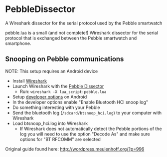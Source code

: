 # PebbleDissector

A Wireshark dissector for the serial protocol used by the Pebble smartwatch

pebble.lua is a small (and not complete!) Wireshark dissector for the serial protocol that is exchanged between the Pebble smartwatch and smartphone.

## Snooping on Pebble communications

NOTE: This setup requires an Android device

* Install [Wireshark](https://www.wireshark.org/)
* Launch Wireshark with the [Pebble Dissector](https://github.com/bhdouglass/PebbleDissector)
    * Run: `wireshark -X lua_script:pebble.lua`
* Setup [developer options](https://wiki.cyanogenmod.org/w/Doc:_developer_options) on Android
* In the developer options enable "Enable Bluetooth HCI snoop log"
* Do something interesting with your Pebble
* Send the bluetooth log (`/sdcard/btsnoop_hci.log`) to your computer with Wireshark
* Load btsnoop_hci.log into Wireshark
    * If Wireshark does not automatically detect the Pebble portions of the log you will need to use the option "Decode As" and make sure options for "BT RFCOMM" are selected

Original guide found here: <http://wordpress.meulenhoff.org/?p=996>
